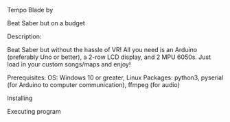 Tempo Blade by 

Beat Saber but on a budget

Description:

Beat Saber but without the hassle of VR! All you need is an Arduino (preferably Uno or better),
a 2-row LCD display, and 2 MPU 6050s. Just load in your custom songs/maps and enjoy!

Prerequisites:
OS: Windows 10 or greater, Linux
Packages: python3, pyserial (for Arduino to computer communication), ffmpeg (for audio)

Installing

Executing program
